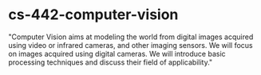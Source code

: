 # cs-442-computer-vision
"Computer Vision aims at modeling the world from digital images acquired using video or infrared cameras, and other imaging sensors. We will focus on images acquired using digital cameras. We will introduce basic processing techniques and discuss their field of applicability."
